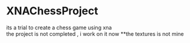 # XNAChessProject
its a trial to create a chess game using xna  
the project is not completed , i work on it now
**the textures is not mine 
